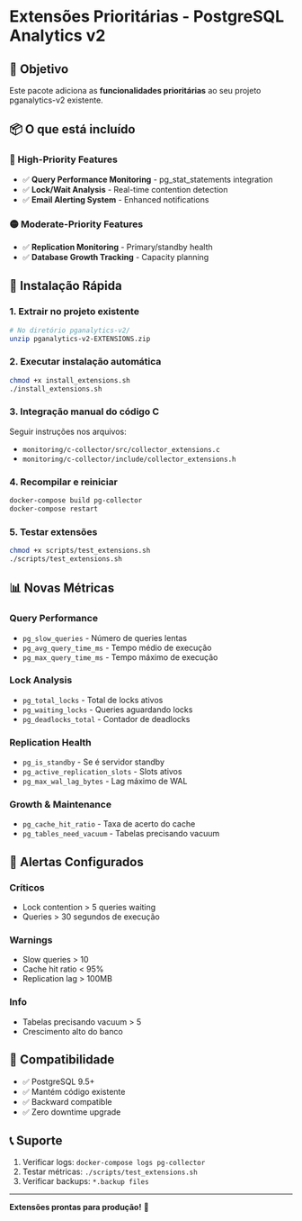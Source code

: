 # Extensões Prioritárias - PostgreSQL Analytics v2

## 🎯 Objetivo
Este pacote adiciona as **funcionalidades prioritárias** ao seu projeto pganalytics-v2 existente.

## 📦 O que está incluído

### 🔴 High-Priority Features
- ✅ **Query Performance Monitoring** - pg_stat_statements integration
- ✅ **Lock/Wait Analysis** - Real-time contention detection  
- ✅ **Email Alerting System** - Enhanced notifications

### 🟡 Moderate-Priority Features  
- ✅ **Replication Monitoring** - Primary/standby health
- ✅ **Database Growth Tracking** - Capacity planning

## 🚀 Instalação Rápida

### 1. Extrair no projeto existente
```bash
# No diretório pganalytics-v2/
unzip pganalytics-v2-EXTENSIONS.zip
```

### 2. Executar instalação automática
```bash
chmod +x install_extensions.sh
./install_extensions.sh
```

### 3. Integração manual do código C
Seguir instruções nos arquivos:
- `monitoring/c-collector/src/collector_extensions.c`
- `monitoring/c-collector/include/collector_extensions.h`

### 4. Recompilar e reiniciar
```bash
docker-compose build pg-collector
docker-compose restart
```

### 5. Testar extensões
```bash
chmod +x scripts/test_extensions.sh
./scripts/test_extensions.sh
```

## 📊 Novas Métricas

### Query Performance
- `pg_slow_queries` - Número de queries lentas
- `pg_avg_query_time_ms` - Tempo médio de execução  
- `pg_max_query_time_ms` - Tempo máximo de execução

### Lock Analysis
- `pg_total_locks` - Total de locks ativos
- `pg_waiting_locks` - Queries aguardando locks
- `pg_deadlocks_total` - Contador de deadlocks

### Replication Health
- `pg_is_standby` - Se é servidor standby
- `pg_active_replication_slots` - Slots ativos
- `pg_max_wal_lag_bytes` - Lag máximo de WAL

### Growth & Maintenance
- `pg_cache_hit_ratio` - Taxa de acerto do cache
- `pg_tables_need_vacuum` - Tabelas precisando vacuum

## 🚨 Alertas Configurados

### Críticos
- Lock contention > 5 queries waiting
- Queries > 30 segundos de execução

### Warnings  
- Slow queries > 10
- Cache hit ratio < 95%
- Replication lag > 100MB

### Info
- Tabelas precisando vacuum > 5
- Crescimento alto do banco

## 🔧 Compatibilidade

- ✅ PostgreSQL 9.5+
- ✅ Mantém código existente
- ✅ Backward compatible
- ✅ Zero downtime upgrade

## 📞 Suporte

1. Verificar logs: `docker-compose logs pg-collector`
2. Testar métricas: `./scripts/test_extensions.sh`
3. Verificar backups: `*.backup files`

---
**Extensões prontas para produção!** 🎉
